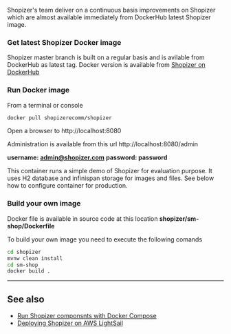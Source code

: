 Shopizer's team deliver on a continuous basis improvements on Shopizer which are almost available immediately from DockerHub latest Shopizer image.


### Get latest Shopizer Docker image

Shopizer master branch is built on a regular basis and is avilable from DockerHub as latest tag. Docker version is available from [Shopizer on DockerHub](https://hub.docker.com/r/shopizerecomm/shopizer)

### Run Docker image

From a terminal or console
  
```sh
docker pull shopizerecomm/shopizer
```

Open a browser to http://localhost:8080

Administration is available from this url http://localhost:8080/admin

**username: admin@shopizer.com**
**password: password**

This container runs a simple demo of Shopizer for evaluation purpose. It uses H2 database and infinispan storage for images and files. See below how to configure container for production.

### Build your own image

Docker file is available in source code at this location **shopizer/sm-shop/Dockerfile**

To build your own image you need to execute the following comands

```sh
cd shopizer
mvnw clean install
cd sm-shop
docker build .
```


---

## See also

* [Run Shopizer componsnts with Docker Compose](/documentation/#/deployment/cloud/lightsail-simple)
* [Deploying Shopizer on AWS LightSail](/documentation/#/deployment/cloud/lightsail-simple)